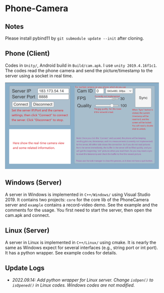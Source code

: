 # Phone-Camera

## Notes

Please install pybind11 by `git submodule update --init` after cloning.

## Phone (Client)

Codes in `Unity/`, Android build in `Build/cam.apk`. I use `unity 2019.4.16f1c1`. The codes read the phone camera and send the picture/timestamp to the server using a socket in real time.

![usage](pic/readme/usage.jpg)

## Windows (Server)

A server in Windows is implemented in `C++/Windows/` using Visual Studio 2019. It contains two projects: `core` for the core lib of the PhoneCamera server and `example` contains a record-video demo. See the example and the comments for the usage. You first need to start the server, then open the cam.apk and connect.

## Linux (Server)

A server in Linux is implemented in `C++/Linux/` using cmake. It is nearly the same as Windows expect for several interfaces (e.g., string port or int port). It has a python wrapper. See example codes for details.

## Update Logs

- *2022.09.14: Add python wrapper for Linux server. Change `isOpen()` to `isOpened()` in Linux codes. Windows codes are not modified.*

